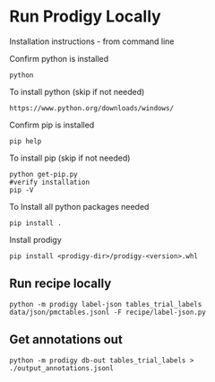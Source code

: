 # Run Prodigy Locally

Installation instructions - from command line 

Confirm python is installed 
```
python
```
To install python (skip if not needed)
```
https://www.python.org/downloads/windows/
```
Confirm pip is installed 
```
pip help
```

To install pip (skip if not needed)
```
python get-pip.py
#verify installation
pip -V
```

To Install all python packages needed 
```
pip install .
```

Install prodigy
```
pip install <prodigy-dir>/prodigy-<version>.whl 
```
## Run recipe locally  
```
python -m prodigy label-json tables_trial_labels data/json/pmctables.jsonl -F recipe/label-json.py
```
## Get annotations out 

```
python -m prodigy db-out tables_trial_labels > ./output_annotations.jsonl
```


